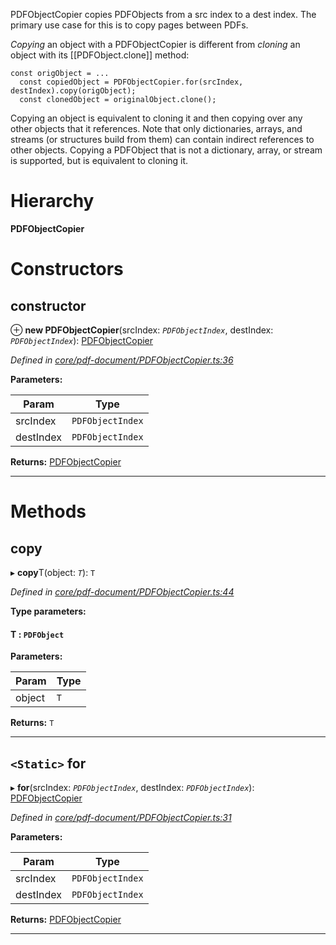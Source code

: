 

PDFObjectCopier copies PDFObjects from a src index to a dest index. The primary use case for this is to copy pages between PDFs.

_Copying_ an object with a PDFObjectCopier is different from _cloning_ an object with its \[\[PDFObject.clone\]\] method:

```
const origObject = ...
  const copiedObject = PDFObjectCopier.for(srcIndex, destIndex).copy(origObject);
  const clonedObject = originalObject.clone();
```

Copying an object is equivalent to cloning it and then copying over any other objects that it references. Note that only dictionaries, arrays, and streams (or structures build from them) can contain indirect references to other objects. Copying a PDFObject that is not a dictionary, array, or stream is supported, but is equivalent to cloning it.

# Hierarchy

**PDFObjectCopier**

# Constructors

<a id="constructor"></a>

##  constructor

⊕ **new PDFObjectCopier**(srcIndex: *`PDFObjectIndex`*, destIndex: *`PDFObjectIndex`*): [PDFObjectCopier](_core_pdf_document_pdfobjectcopier_.pdfobjectcopier.md)

*Defined in [core/pdf-document/PDFObjectCopier.ts:36](https://github.com/Hopding/pdf-lib/blob/20e93f6/src/core/pdf-document/PDFObjectCopier.ts#L36)*

**Parameters:**

| Param | Type |
| ------ | ------ |
| srcIndex | `PDFObjectIndex` |
| destIndex | `PDFObjectIndex` |

**Returns:** [PDFObjectCopier](_core_pdf_document_pdfobjectcopier_.pdfobjectcopier.md)

___

# Methods

<a id="copy"></a>

##  copy

▸ **copy**T(object: *`T`*): `T`

*Defined in [core/pdf-document/PDFObjectCopier.ts:44](https://github.com/Hopding/pdf-lib/blob/20e93f6/src/core/pdf-document/PDFObjectCopier.ts#L44)*

**Type parameters:**

#### T :  `PDFObject`
**Parameters:**

| Param | Type |
| ------ | ------ |
| object | `T` |

**Returns:** `T`

___
<a id="for"></a>

## `<Static>` for

▸ **for**(srcIndex: *`PDFObjectIndex`*, destIndex: *`PDFObjectIndex`*): [PDFObjectCopier](_core_pdf_document_pdfobjectcopier_.pdfobjectcopier.md)

*Defined in [core/pdf-document/PDFObjectCopier.ts:31](https://github.com/Hopding/pdf-lib/blob/20e93f6/src/core/pdf-document/PDFObjectCopier.ts#L31)*

**Parameters:**

| Param | Type |
| ------ | ------ |
| srcIndex | `PDFObjectIndex` |
| destIndex | `PDFObjectIndex` |

**Returns:** [PDFObjectCopier](_core_pdf_document_pdfobjectcopier_.pdfobjectcopier.md)

___

